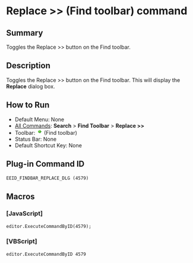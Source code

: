 # Replace >> (Find toolbar) command

## Summary

Toggles the Replace >> button on the Find toolbar.

## Description

Toggles the Replace >> button on the Find toolbar. This will display the **Replace** dialog box.

## How to Run

- Default Menu: None
- [All Commands](../tools/all_commands): **Search**
\> **Find Toolbar** \> **Replace >>**
- Toolbar: ![](../../images/find_replace_dlg.png) (Find toolbar)
- Status Bar: None
- Default Shortcut Key: None

## Plug-in Command ID

```
EEID_FINDBAR_REPLACE_DLG (4579)
```

## Macros

### \[JavaScript\]

```
editor.ExecuteCommandByID(4579);
```

### \[VBScript\]

```
editor.ExecuteCommandByID 4579
```
